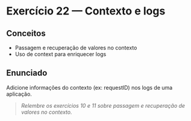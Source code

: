 # Exercício 22 — Contexto e logs

## Conceitos
- Passagem e recuperação de valores no contexto
- Uso de context para enriquecer logs

## Enunciado
Adicione informações do contexto (ex: requestID) nos logs de uma aplicação.

> _Relembre os exercícios 10 e 11 sobre passagem e recuperação de valores no contexto._ 